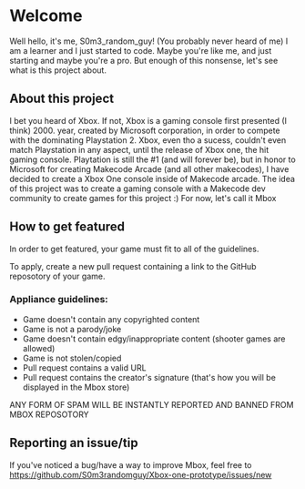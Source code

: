 # Welcome

Well hello, it's me, S0m3_random_guy! (You probably never heard of me)
I am a learner and I just started to code.
Maybe you're like me, and just starting and maybe you're a pro.
But enough of this nonsense, let's see what is this project about.

## About this project

I bet you heard of Xbox. If not, Xbox is a gaming console first presented (I think) 2000. year, created by Microsoft corporation, in order to compete with the dominating Playstation 2. Xbox, even tho a sucess, couldn't even match Playstation in any aspect, until the release of Xbox one, the hit gaming console. Playtation is still the #1 (and will forever be), but in honor to Microsoft for creating Makecode Arcade (and all other makecodes), I have decided to create a Xbox One console inside of Makecode arcade. The idea of this project was to create a gaming console with a Makecode dev community to create games for this project :) For now, let's call it Mbox

## How to get featured

In order to get featured, your game must fit to all of the guidelines.

To apply, create a new pull request containing a link to the GitHub reposotory of your game.

### Appliance guidelines:
- Game doesn't contain any copyrighted content
- Game is not a parody/joke
- Game doesn't contain edgy/inappropriate content (shooter games are allowed)
- Game is not stolen/copied
- Pull request contains a valid URL
- Pull request contains the creator's signature (that's how you will be displayed in the Mbox store)

ANY FORM OF SPAM WILL BE INSTANTLY REPORTED AND BANNED FROM MBOX REPOSOTORY

## Reporting an issue/tip

If you've noticed a bug/have a way to improve Mbox, feel free to https://github.com/S0m3randomguy/Xbox-one-prototype/issues/new
